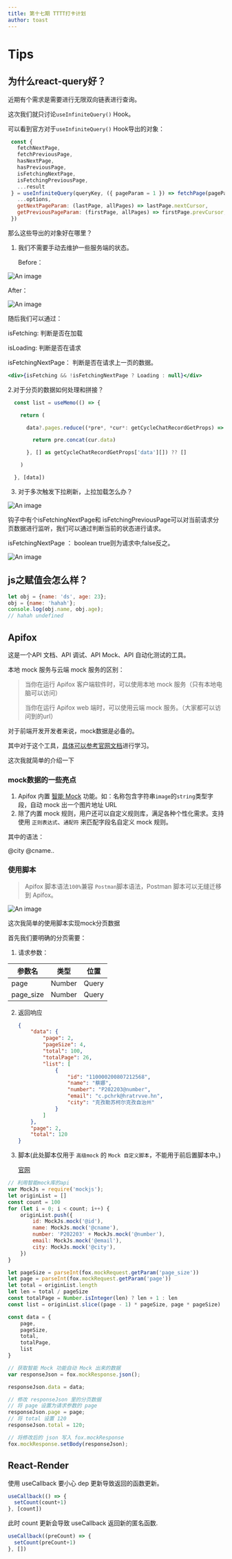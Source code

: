 ```yaml
---
title: 第十七期 TTTT打卡计划
author: toast
---
```

# Tips

## 为什么react-query好？

近期有个需求是需要进行无限双向链表进行查询。

这次我们就只讨论`useInfiniteQuery()` Hook。

可以看到官方对于`useInfiniteQuery()` Hook导出的对象：

```javascript
 const {
   fetchNextPage,
   fetchPreviousPage,
   hasNextPage,
   hasPreviousPage,
   isFetchingNextPage,
   isFetchingPreviousPage,
   ...result
 } = useInfiniteQuery(queryKey, ({ pageParam = 1 }) => fetchPage(pageParam), {
   ...options,
   getNextPageParam: (lastPage, allPages) => lastPage.nextCursor,
   getPreviousPageParam: (firstPage, allPages) => firstPage.prevCursor,
 })

```

那么这些导出的对象好在哪里？

1. 我们不需要手动去维护一些服务端的状态。

   Before：

![An image](https://p6-juejin.byteimg.com/tos-cn-i-k3u1fbpfcp/3b1cbbc4820547e1b3bf70a9c8dd1136~tplv-k3u1fbpfcp-zoom-in-crop-mark:3326:0:0:0.awebp?)

After：

![An image](https://p3-juejin.byteimg.com/tos-cn-i-k3u1fbpfcp/3909f3b965224c69b3bf2bef49c58fda~tplv-k3u1fbpfcp-zoom-in-crop-mark:3326:0:0:0.awebp?)

随后我们可以通过：

isFetching: 判断是否在加载

isLoading: 判断是否在请求

isFetchingNextPage： 判断是否在请求上一页的数据。

```jsx
<div>{isFetching && !isFetchingNextPage ? Loading : null}</div>
```

2.对于分页的数据如何处理和拼接？

```typescript
  const list = useMemo(() => {

    return (

      data?.pages.reduce((*pre*, *cur*: getCycleChatRecordGetProps) => {

        return pre.concat(cur.data)

      }, [] as getCycleChatRecordGetProps['data'][]) ?? []

    )

  }, [data])
```

3. 对于多次触发下拉刷新，上拉加载怎么办？

![An image](https://p9-juejin.byteimg.com/tos-cn-i-k3u1fbpfcp/a3a1d530d2dc4e8491d1097d554af0c4~tplv-k3u1fbpfcp-zoom-in-crop-mark:3326:0:0:0.awebp?)

钩子中有个isFetchingNextPage和 isFetchingPreviousPage可以对当前请求分页数据进行监听，我们可以通过判断当前的状态进行请求。

isFetchingNextPage ： boolean true则为请求中;false反之。

![An image](https://p1-juejin.byteimg.com/tos-cn-i-k3u1fbpfcp/6b05bc90e9824e37a0321171a9933938~tplv-k3u1fbpfcp-zoom-in-crop-mark:3326:0:0:0.awebp?)

## js之赋值会怎么样？

```javascript
let obj = {name: 'ds', age: 23}; 
obj = {name: 'hahah'}; 
console.log(obj.name, obj.age);
// hahah undefined
```

## Apifox

这是一个API 文档、API 调试、API Mock、API 自动化测试的工具。

本地 mock 服务与云端 mock 服务的区别：

> 当你在运行 Apifox 客户端软件时，可以使用本地 mock 服务（只有本地电脑可以访问）
>
> 当你在运行 Apifox web 端时，可以使用云端 mock 服务。（大家都可以访问到的url）

对于前端开发开发者来说，mock数据是必备的。

其中对于这个工具，[具体可以参考官网文档](https://www.apifox.cn/help/app/mock/mock-custom-scripts/#%E7%A4%BA%E4%BE%8B%E4%B8%80)进行学习。

这次我就简单的介绍一下

### mock数据的一些亮点

1. Apifox 内置 [智能 Mock](https://www.apifox.cn/help/app/mock/intelligent-mock/) 功能。如：名称包含字符串`image`的`string`类型字段，自动 mock 出一个图片地址 URL
2. 除了内置 mock 规则，用户还可以自定义规则库，满足各种个性化需求。支持使用 `正则表达式`、`通配符` 来匹配字段名自定义 mock 规则。

其中的语法：

@city @cname..

### 使用脚本

>Apifox 脚本语法`100%`兼容 `Postman`脚本语法，Postman 脚本可以无缝迁移到 Apifox。

![An image](https://p1-juejin.byteimg.com/tos-cn-i-k3u1fbpfcp/e84c7423213741d09764836aa323cb29~tplv-k3u1fbpfcp-zoom-in-crop-mark:3326:0:0:0.awebp?)

这次我简单的使用脚本实现mock分页数据

首先我们要明确的分页需要：

1. 请求参数：

| 参数名    | 类型   | 位置  |
| --------- | ------ | ----- |
| page      | Number | Query |
| page_size | Number | Query |

2. 返回响应

   ```json
   {
       "data": {
           "page": 2,
           "pageSize": 4,
           "total": 100,
           "totalPage": 26,
           "list": [
               {
                   "id": "110000200807212568",
                   "name": "蔡娜",
                   "number": "P202203@number",
                   "email": "c.pchrk@hratrvve.hn",
                   "city": "克孜勒苏柯尔克孜自治州"
               }
           ]
       },
       "page": 2,
       "total": 120
   }
   ```

3. 脚本(此处脚本仅用于 `高级mock` 的 `Mock 自定义脚本`，不能用于前后置脚本中。)

   [官网](https://www.apifox.cn/help/app/mock/mock-custom-scripts/#mock-%E4%BC%98%E5%85%88%E7%BA%A7%E8%AF%B4%E6%98%8E)

```javascript
// 利用智能mock库的api
var MockJs = require('mockjs');
let originList = []
const count = 100
for (let i = 0; i < count; i++) {
    originList.push({
        id: MockJs.mock('@id'),
        name: MockJs.mock('@cname'),
        number: 'P202203' + MockJs.mock('@number'),
        email: MockJs.mock('@email'),
        city: MockJs.mock('@city'),
    })
}

let pageSize = parseInt(fox.mockRequest.getParam('page_size'))
let page = parseInt(fox.mockRequest.getParam('page'))
let total = originList.length
let len = total / pageSize
const totalPage = Number.isInteger(len) ? len + 1 : len
const list = originList.slice((page - 1) * pageSize, page * pageSize)

const data = {
    page,
    pageSize,
    total,
    totalPage,
    list
}

// 获取智能 Mock 功能自动 Mock 出来的数据
var responseJson = fox.mockResponse.json();

responseJson.data = data;

// 修改 responseJson 里的分页数据
// 将 page 设置为请求参数的 page
responseJson.page = page;
// 将 total 设置 120
responseJson.total = 120;

// 将修改后的 json 写入 fox.mockResponse
fox.mockResponse.setBody(responseJson);
```

## React-Render

使用 useCallback 要小心 dep 更新导致返回的函数更新。

```js
useCallback(() => {
  setCount(count+1)
}, [count])
```

此时 count 更新会导致 useCallback 返回新的匿名函数.

```js
useCallback((preCount) => {
  setCount(preCount+1)
}, [])
```
